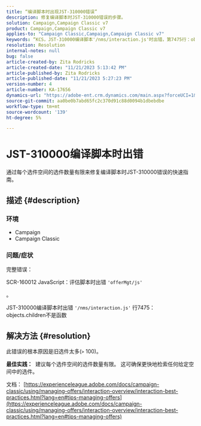 ```yaml
---
title: “编译脚本时出现JST-310000错误”
description: 修复编译脚本时JST-310000错误的步骤。
solution: Campaign,Campaign Classic v7
product: Campaign,Campaign Classic v7
applies-to: "Campaign Classic,Campaign,Campaign Classic v7"
keywords: “KCS，JST-310000编译脚本'/nms/interaction.js'时出错，第7475行：objects.children不是函数”
resolution: Resolution
internal-notes: null
bug: false
article-created-by: Zita Rodricks
article-created-date: "11/21/2023 5:13:42 PM"
article-published-by: Zita Rodricks
article-published-date: "11/21/2023 5:27:23 PM"
version-number: 4
article-number: KA-17656
dynamics-url: "https://adobe-ent.crm.dynamics.com/main.aspx?forceUCI=1&pagetype=entityrecord&etn=knowledgearticle&id=b8a57d4e-9188-ee11-8179-6045bd006295"
source-git-commit: aa0be0b7abd65fc2c370d91c88d0094b1dbebdbe
workflow-type: tm+mt
source-wordcount: '139'
ht-degree: 5%

---
```


# JST-310000编译脚本时出错


通过每个选件空间的选件数量有限来修复编译脚本时JST-310000错误的快速指南。

## 描述 {#description}


### <b>环境</b>

- Campaign
- Campaign Classic




### <b>问题/症状</b>

完整错误：

SCR-160012 JavaScript：评估脚本时出错 `'offerMgt/js'`

。

JST-310000编译脚本时出错 `'/nms/interaction.js'` 行7475： objects.children不是函数


## 解决方法 {#resolution}


此错误的根本原因是旧选件太多(`>` 100)。

<b>最佳实践：</b>  建议每个选件空间的选件数量有限。 这可确保更快地检索任何给定空间中的选件。

文档： [https://experienceleague.adobe.com/docs/campaign-classic/using/managing-offers/interaction-overview/interaction-best-practices.html?lang=en#tips-managing-offers](https://experienceleague.adobe.com/docs/campaign-classic/using/managing-offers/interaction-overview/interaction-best-practices.html?lang=en#tips-managing-offers)
